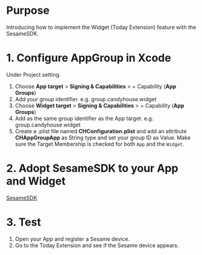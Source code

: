 # Purpose
Introducing how to implement the Widget (Today Extension) feature with the SesameSDK.

# 1. Configure AppGroup in Xcode
Under Project setting.
1. Choose **App target** > **Signing & Capabilities** > + Capability (**App Groups**)
2. Add your group identifier. e.g. group.candyhouse.widget
3. Choose **Widget target** > **Signing & Capabilities** > + Capability (**App Groups**)
4. Add as the same group identifier as the App target. e.g. group.candyhouse.widget
5. Create a .plist file named **CHConfiguration.plist** and add an attribute **CHAppGroupApp** as String type and set your group ID as Value. Make sure the Target Membership is checked for both `App` and the `Widget`.

# 2. Adopt SesameSDK to your App and Widget
[SesameSDK](https://github.com/CANDY-HOUSE/SesameSDK_iOS_with_DemoApp/blob/master/README.md)

# 3. Test
1. Open your App and register a Sesame device.
2. Go to the Today Extension and see if the Sesame device appears.

